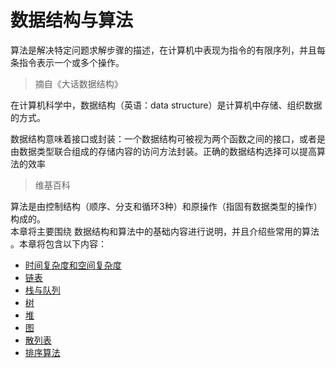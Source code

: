 # 数据结构与算法  

算法是解决特定问题求解步骤的描述，在计算机中表现为指令的有限序列，并且每条指令表示一个或多个操作。
> 摘自《大话数据结构》

在计算机科学中，数据结构（英语：data structure）是计算机中存储、组织数据的方式。

数据结构意味着接口或封装：一个数据结构可被视为两个函数之间的接口，或者是由数据类型联合组成的存储内容的访问方法封装。正确的数据结构选择可以提高算法的效率
> 维基百科  

算法是由控制结构（顺序、分支和循环3种）和原操作（指固有数据类型的操作）构成的。  
本章将主要围绕 数据结构和算法中的基础内容进行说明，并且介绍些常用的算法 。本章将包含以下内容：  

* [时间复杂度和空间复杂度](Section1/part1.md)
* [链表](Section1/part2.md)
* [栈与队列](Section1/part3.md)
* [树](Section1/part4.md)
* [堆](Section1/part5.md)
* [图](Section1/part6.md)
* [散列表](Section1/part7.md)
* [排序算法](Section1/part8.md)




